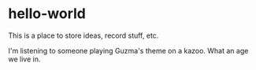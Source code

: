 # hello-world
This is a place to store ideas, record stuff, etc.

I'm listening to someone playing Guzma's theme on a kazoo.
What an age we live in.

